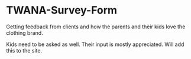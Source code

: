 # TWANA-Survey-Form

Getting feedback from clients and how the parents and their kids love the clothing brand.

Kids need to be asked as well. Their input is mostly appreciated.
Will add this to the site.
